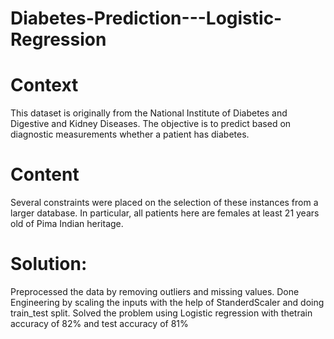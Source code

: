 # Diabetes-Prediction---Logistic-Regression
# Context
This dataset is originally from the National Institute of Diabetes and Digestive and Kidney Diseases. The objective is to predict based on diagnostic measurements whether a patient has diabetes.

# Content
Several constraints were placed on the selection of these instances from a larger database. In particular, all patients here are females at least 21 years old of Pima Indian heritage.

# Solution:
Preprocessed the data by removing outliers and missing values.
Done Engineering by scaling the inputs with the help of StanderdScaler and doing train_test split.
Solved the problem using Logistic regression with thetrain accuracy of 82% and test accuracy of 81%
